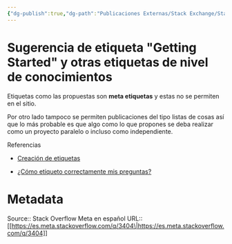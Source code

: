 ```yaml
---
{"dg-publish":true,"dg-path":"Publicaciones Externas/Stack Exchange/Stack Overflow en español/Stack Overflow en español Meta/es.meta.stackoverflow.com-3404.md","permalink":"/publicaciones-externas/stack-exchange/stack-overflow-en-espanol/stack-overflow-en-espanol-meta/es-meta-stackoverflow-com-3404/","title":"Sugerencia de etiqueta \"Getting Started\" y otras etiquetas de nivel de conocimientos","hide":true,"noteIcon":"\"0\"","created":"2024-04-03T12:49:10.421-06:00","updated":"2024-04-05T16:44:02.961-06:00"}
---
```


# Sugerencia de etiqueta "Getting Started" y otras etiquetas de nivel de conocimientos

Etiquetas como las propuestas son **meta etiquetas** y estas no se permiten en el sitio. 

Por otro lado tampoco se permiten publicaciones del tipo listas de cosas así que lo más probable es que algo como lo que propones se deba realizar como un proyecto paralelo o incluso como independiente.

Referencias 

- [Creación de etiquetas][1]
- [¿Cómo etiqueto correctamente mis preguntas?](https://es.meta.stackoverflow.com/q/1504/65)


  [1]: https://es.stackoverflow.com/help/privileges/create-tags

# Metadata
Source:: Stack Overflow Meta en español
URL:: [[https://es.meta.stackoverflow.com/q/3404\|https://es.meta.stackoverflow.com/q/3404]]

